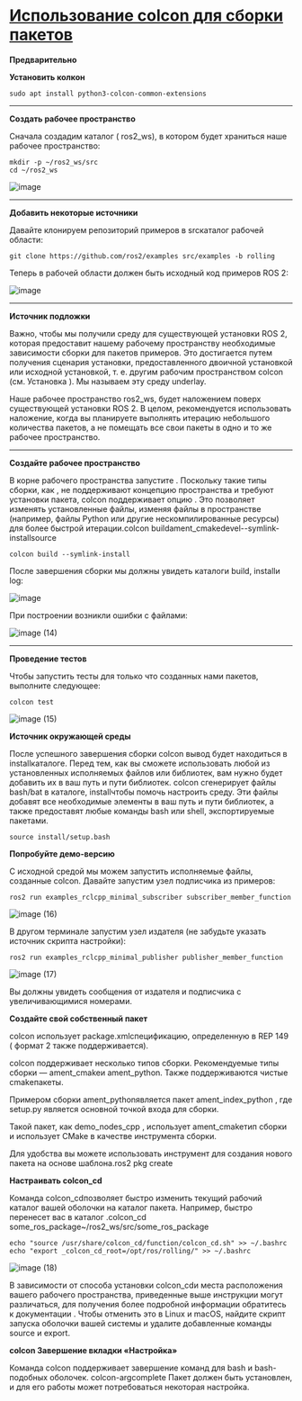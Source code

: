 # [Использование colcon для сборки пакетов](https://docs.ros.org/en/rolling/Tutorials/Beginner-Client-Libraries/Colcon-Tutorial.html)

**Предварительно**

**Установить колкон**

```
sudo apt install python3-colcon-common-extensions
```
---

**Создать рабочее пространство**

Сначала создадим каталог ( ros2_ws), в котором будет храниться наше рабочее пространство:

```
mkdir -p ~/ros2_ws/src
cd ~/ros2_ws
```
![image](https://github.com/user-attachments/assets/e97d11f5-64d9-4056-a74d-f64fcc94c001)

---

**Добавить некоторые источники**

Давайте клонируем репозиторий примеров в srcкаталог рабочей области:
```
git clone https://github.com/ros2/examples src/examples -b rolling
```
Теперь в рабочей области должен быть исходный код примеров ROS 2:

![image](https://github.com/user-attachments/assets/1a48127d-18d0-4e08-8fe3-c52f0afb0927)

---

**Источник подложки**

Важно, чтобы мы получили среду для существующей установки ROS 2, которая предоставит нашему рабочему пространству необходимые зависимости сборки для пакетов примеров. Это достигается путем получения сценария установки, предоставленного двоичной установкой или исходной установкой, т. е. другим рабочим пространством colcon (см. Установка ). Мы называем эту среду underlay.

Наше рабочее пространство ros2_ws, будет наложением поверх существующей установки ROS 2. В целом, рекомендуется использовать наложение, когда вы планируете выполнять итерацию небольшого количества пакетов, а не помещать все свои пакеты в одно и то же рабочее пространство.

---

**Создайте рабочее пространство**

В корне рабочего пространства запустите . Поскольку такие типы сборки, как , не поддерживают концепцию пространства и требуют установки пакета, colcon поддерживает опцию . Это позволяет изменять установленные файлы, изменяя файлы в пространстве (например, файлы Python или другие нескомпилированные ресурсы) для более быстрой итерации.colcon buildament_cmakedevel--symlink-installsource

```
colcon build --symlink-install
```

После завершения сборки мы должны увидеть каталоги build, installи log:

![image](https://github.com/user-attachments/assets/8e44d091-3c28-4e8c-a2ab-7ecf409c7c28)

При построении возникли ошибки с файлами:

![image (14)](https://github.com/user-attachments/assets/7ee7b0d3-03db-483a-99c7-b3089f39a10c)

---

**Проведение тестов**

Чтобы запустить тесты для только что созданных нами пакетов, выполните следующее:
```
colcon test
```
![image (15)](https://github.com/user-attachments/assets/6e6da98c-4351-4c8c-ab41-f513311c3b43)

**Источник окружающей среды**

После успешного завершения сборки colcon вывод будет находиться в installкаталоге. Перед тем, как вы сможете использовать любой из установленных исполняемых файлов или библиотек, вам нужно будет добавить их в ваш путь и пути библиотек. colcon сгенерирует файлы bash/bat в каталоге, installчтобы помочь настроить среду. Эти файлы добавят все необходимые элементы в ваш путь и пути библиотек, а также предоставят любые команды bash или shell, экспортируемые пакетами.

```
source install/setup.bash
```

**Попробуйте демо-версию**

С исходной средой мы можем запустить исполняемые файлы, созданные colcon. Давайте запустим узел подписчика из примеров:

```
ros2 run examples_rclcpp_minimal_subscriber subscriber_member_function
```

![image (16)](https://github.com/user-attachments/assets/c6bba13e-e11c-4117-affa-2a612307f00d)

В другом терминале запустим узел издателя (не забудьте указать источник скрипта настройки):

```
ros2 run examples_rclcpp_minimal_publisher publisher_member_function
```

![image (17)](https://github.com/user-attachments/assets/18938cb0-c0ad-4a34-9c70-c43a35b64f11)

Вы должны увидеть сообщения от издателя и подписчика с увеличивающимися номерами.

**Создайте свой собственный пакет**

colcon использует package.xmlспецификацию, определенную в REP 149 ( формат 2 также поддерживается).

colcon поддерживает несколько типов сборки. Рекомендуемые типы сборки — ament_cmakeи ament_python. Также поддерживаются чистые cmakeпакеты.

Примером сборки ament_pythonявляется пакет ament_index_python , где setup.py является основной точкой входа для сборки.

Такой пакет, как demo_nodes_cpp , использует ament_cmakeтип сборки и использует CMake в качестве инструмента сборки.

Для удобства вы можете использовать инструмент для создания нового пакета на основе шаблона.ros2 pkg create

**Настраивать colcon_cd**

Команда colcon_cdпозволяет быстро изменить текущий рабочий каталог вашей оболочки на каталог пакета. Например, быстро перенесет вас в каталог .colcon_cd some_ros_package~/ros2_ws/src/some_ros_package

```
echo "source /usr/share/colcon_cd/function/colcon_cd.sh" >> ~/.bashrc
echo "export _colcon_cd_root=/opt/ros/rolling/" >> ~/.bashrc
```

![image (18)](https://github.com/user-attachments/assets/ac6e894a-43d1-4426-9fa0-e236212c3245)

В зависимости от способа установки colcon_cdи места расположения вашего рабочего пространства, приведенные выше инструкции могут различаться, для получения более подробной информации обратитесь к документации . Чтобы отменить это в Linux и macOS, найдите скрипт запуска оболочки вашей системы и удалите добавленные команды source и export.

**colcon Завершение вкладки «Настройка»**

Команда colcon поддерживает завершение команд для bash и bash-подобных оболочек. colcon-argcomplete Пакет должен быть установлен, и для его работы может потребоваться некоторая настройка.
